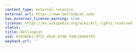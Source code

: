 ```yaml
---
content_type: external-resource
external_url: https://www.bellingcat.com/
has_external_license_warning: true
license: https://en.wikipedia.org/wiki/All_rights_reserved
status: ''
title: Bellingcat
uid: 65036b61-9f2c-49c6-b796-f49c24db6793
wayback_url: ''
---
```

